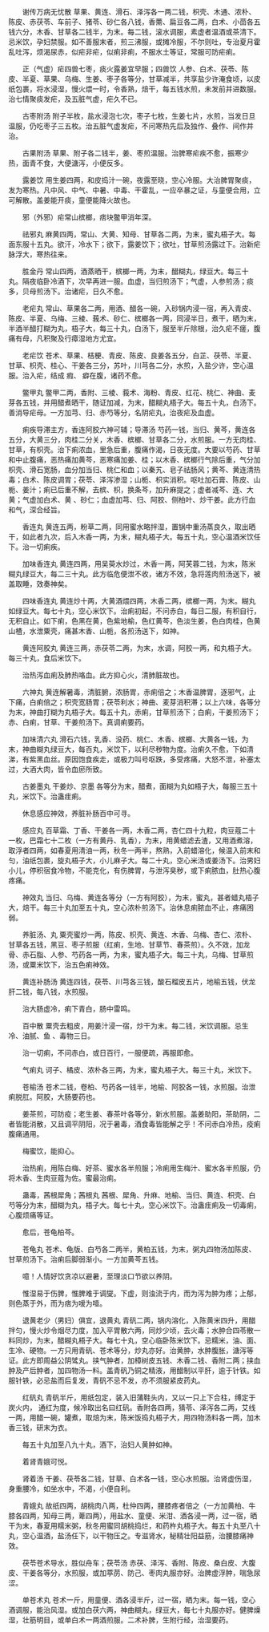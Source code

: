 <!-- { "loadSidebar": true } -->
　　谢传万病无忧散 草果、黄连、滑石、泽泻各一两二钱，枳壳、木通、浓朴、陈皮、赤茯苓、车前子、猪苓、砂仁各八钱，香薷、扁豆各二两，白术、小茴各五钱六分，木香、甘草各二钱半，为末。每二钱，滚水调服，素虚者温酒或茶清下。忌米饮，孕妇禁服。如不善服末者，煎三沸服，或摊冷服，不尔则吐，专治夏月霍乱吐泻，烦渴尿赤，似疟非疟，似痢非痢，不服水土等证，常服可防疟痢。

　　正（气虚）疟四兽七枣，痰火露姜宜早服；四兽饮 人参、白术、茯苓、陈皮、半夏、草果、乌梅、生姜、枣子各等分，甘草减半，共享盐少许淹食顷，以皮纸包裹，将水浸湿，慢火煨一时，令香熟，焙干，每五钱水煎，未发前并进数服。治七情聚痰发疟，及五脏气虚，疟久不已。

　　古枣附汤 附子半枚，盐水浸泡七次，枣子七枚，生姜七片，水煎，当发日旦温服，仍吃枣子三五枚。治五脏气虚发疟，不问寒热先后及独作、叠作、间作并治。

　　古果附汤 草果、附子各二钱半，姜、枣煎温服。治脾寒疟疾不愈，振寒少热，面青不食，大便溏泻，小便反多。

　　露姜饮 用生姜四两，和皮捣汁一碗，夜露至晓，空心冷服。大治脾胃聚痰，发为寒热。凡中风、中气、中暑、中毒、干霍乱，一应卒暴之证，与童便合用，立可解散。盖姜能开痰，童便能降火故也。

　　邪（外邪）疟常山槟榔，痞块鳖甲消年深。

　　祛邪丸 麻黄四两，常山、大黄、知母、甘草各二两，为末，蜜丸梧子大。每面东服十五丸。欲汗，冷水下；欲下，露姜饮下；欲吐，甘草煎汤露过下。治新疟脉浮大，寒热往来。

　　胜金丹 常山四两，酒蒸晒干，槟榔一两，为末，醋糊丸，绿豆大。每三十丸。隔夜临卧冷酒下，次早再进一服。血虚，当归煎汤下；气虚，人参煎汤；痰多，贝母煎汤下。治诸疟，日久不愈。

　　老疟丸 常山、草果各二两，用酒、醋各一碗，入砂锅内浸一宿，再入青皮、陈皮、半夏、乌梅、三棱、莪术、砂仁、槟榔各一两，同浸半日，煮干，晒为末，半酒半醋打糊为丸，梧子大，每三十丸，白汤下，服至半斤除根，治久疟不瘥，腹痛有母，凡积聚及行瘴湿地方尤宜。

　　老疟饮 苍术、草果、桔梗、青皮、陈皮、良姜各五分，白芷、茯苓、半夏、甘草、枳壳、桂心、干姜各三分，苏叶，川芎各二分，水煎，入盐少许，空心温服。治入疟，结成 瘕、 癖在腹，诸药不愈。

　　鳖甲丸 鳖甲二两，香附、三棱、莪术、海粉、青皮、红花、桃仁、神曲、麦芽各五钱，并用醋煮晒干，随证加减，为末，醋糊丸梧子大。每五十丸，白汤下。善消导疟母。一方加芎、归、赤芍等分，名阴疟丸，治夜疟及血虚。

　　痢疾导滞主方，香连阿胶六神可辅；导滞汤 芍药一钱，当归、黄芩，黄连各五分，大黄三分，肉桂二分关，木香、槟榔、甘草各二分，水煎服。一方无肉桂、甘草，有枳壳。治下痢浓血，里急后重，腹痛作渴，日夜无度。大要以芍药、甘草和中止腹痛，恶热痛加黄芩，恶寒痛加姜、桂；以木香、槟榔行气除后重，气分加枳壳、滑石宽肠，血分加当归、桃仁和血；以秦艽、皂子祛肠风；黄芩、黄连清热毒；白术、陈皮调胃；茯苓、泽泻渗湿；山栀、枳实消积。呕吐加石膏、陈皮、山栀、姜汁；痢已后重不解，去槟、枳，换条芩，加升麻提之；虚者减芩、连、大黄；气虚加白术、黄 、砂仁；血虚加芎、归、阿胶、侧柏叶、炒干姜。此方行血和气，深合经旨。

　　香连丸 黄连五两，粉草二两，同用蜜水略拌湿，置锅中重汤蒸良久，取出晒干，如此者九次，后入木香一两，为末，糊丸梧子大。每五十丸，空心温酒米饮任下。治一切痢疾。

　　加味香连丸 黄连四两，用吴萸水炒过，木香一两，阿芙蓉二钱，为末，陈米糊丸绿豆大，每二三十丸。此方临危便泄不收，诸方不效，急将莲肉煎汤送下，被盖取睡，效奏神矣。

　　四味香连丸 黄连炒十两，大黄酒煨四两，木香二两，槟榔一两，为末。糊丸如绿豆大。每七十丸，空心米饮下。治痢初起，不问赤白，每日二服，有积自行，无积自止。如下痢，色黑在黄，色紫地榆，色红黄芩，色淡生姜，色白肉桂，色黄山楂，水泄粟壳，痛甚木香、山栀，各煎汤送下，如神。

　　黄连阿胶丸 黄连三两，赤茯苓二两，为末，水调，阿胶一两，和丸梧子大。每三十丸，食后米饮下。

　　治热泻血痢及肺热咯血。此方抑心火，清肺脏故也。

　　六神丸 黄连解暑毒，清脏腑，浓肠胃，赤痢倍之；木香温脾胃，逐邪气，止下痛，白痢倍之；枳壳宽肠胃；茯苓利水；神曲、麦芽消积滞；以上六味，各等分为末，神曲打糊为丸梧子大。每五十丸，赤痢，甘草煎汤下；白痢，干姜煎汤下；赤、白痢，甘草、干姜煎汤下。真调痢要药。

　　加味清六丸 滑石六钱，乳香、没药、桃仁、木香、槟榔、大黄各一钱，为末，神曲糊丸绿豆大，每百丸，米饮下，以利尽秽物为度。治痢久不愈，下如清涕，有紫黑血丝。原因饱食疾走，或极力叫号呕跌，多受疼痛，大怒不泄，补塞太过，大酒大肉，皆令血瘀所致。

　　古姜墨丸 干姜炒、京墨 各等分为末，醋煮，面糊为丸如梧子大，每服三五十丸，米饮下。治蛊疰痢。

　　休息感应神效，养脏补肠百中可寻。

　　感应丸 百草霜、丁香、干姜各一两，木香二两，杏仁四十九粒，肉豆蔻二十一枚，巴霜七十二枚（一方有黄丹、乳香），为末，用黄蜡滤去渣，又用酒煮溶，取浮者四两，如春夏用清油一两，秋冬一两半，熬熟，入前蜡溶化，候温入前末和匀，油纸包裹，旋丸梧子大，小儿麻子大。每二十丸，空心米汤或姜汤下。治男妇小儿，停积宿食冷物，不能克化，有伤脾胃，与泄泻臭秽，或下痢脓血，肚热心腹疼痛。

　　神效丸 当归、乌梅、黄连各等分（一方有阿胶），为末，蜜丸，甚者蜡丸梧子大，焙干。每三十丸加至五十丸，空心浓朴煎汤下。治休息痢脓血不止，疼痛困弱。

　　养脏汤、丸 粟壳蜜炒一两，陈皮、枳壳、黄连、木香、乌梅、杏仁、浓朴、甘草各五钱，黑豆、枣子煎服（红痢，生地、甘草节、春茶煎）。久不效，加龙骨、赤石脂、人参、芍药各一两，为末，蜜丸梧子大。每三十丸，乌梅、甘草煎汤，或粟米饮下，治五色痢神效。

　　黄连补肠汤 黄连四钱，茯苓、川芎各三钱，酸石榴皮五片，地榆五钱，伏龙肝二钱，每八钱，水煎服。

　　治大肠虚冷，痢下青白，肠中雷鸣。

　　百中散 粟壳去粗皮，用姜汁浸一宿，炒干为末。每二钱，米饮调服。忌生冷、油腻、鱼 、毒物三日。

　　治一切痢，不问赤白，或日百行，一服便疏，再服即愈。

　　气痢丸 诃子、橘皮、浓朴各三两，为末，蜜丸梧子大。每三十丸，米饮下。

　　苍榆汤 苍术二钱，卷柏、芍药各一钱半，地榆、阿胶各一钱，水煎服。治泄痢脱肛。阿胶，大肠要药也。

　　姜茶煎，可防疫；老生姜、春茶叶各等分，新水煎服。盖姜助阳，茶助阴，二者皆能消散，又且调平阴阳，况于暑毒，酒食毒皆能解之乎！不问赤白冷热，疫痢腹痛通用。

　　梅蜜饮，能抑心。

　　治热痢，用陈白梅、好茶、蜜水各半煎服；冷痢用生梅汁、蜜水各半煎服，仍将木香、生肉豆蔻为佐。蜜最治痢。

　　蛊毒，茜根犀角；茜根丸 茜根、犀角、升麻、地榆、当归、黄连、枳壳、白芍等分为末，醋糊为丸，梧子大。每七十丸，空心米饮下。治蛊疰痢及一切毒痢，心腹烦痛等证。

　　愈后，苍龟柏芩。

　　苍龟丸 苍术、龟版、白芍各二两半，黄柏五钱，为末，粥丸四物汤加陈皮、甘草煎汤下。治痢后脚弱渐小。一方加黄芩五钱。

　　噫！人情好饮贪凉以避暑，至理淡口节欲以养阴。

　　惟湿易于伤脾，惟脾难于调燮。下虚，则浊流于内，而为泻为肿为疼；上郁，则色蒸于外，而为痞为嗳为噎。

　　退黄老少（男妇）俱宜，退黄丸 青矾二两，锅内溶化，入陈黄米四升，用醋拌匀，慢火炒令烟尽力度，加入平胃散六两，同炒少顷，去火毒；水肿合四苓散一料同炒，为末，醋糊丸梧子大。每七十丸，空心临卧陈米饮下。忌糯米，油、面、生冷、硬物。一方只用青矾、苍术等分，炒丸亦好。治黄肿，水肿腹胀，溏泻等证。此方即周益公阴骘丸。挟气肿者，加樟树皮五钱、木香二钱、香附二两；挟血肿及产后肿者，加四物汤一料。盖青矾乃铜之精液，用醋制以平肝，逾于针铁。如服针铁，必忌盐而后复发，青矾不忌不发，亦不须服紧皮药丸。

　　红矾丸 青矾半斤，用纸包定，装入旧蒲鞋头内，又以一只上下合柱，缚定于炭火内， 通红为度，候冷取出名曰红矾。香附各四两，猜苓、泽泻各二两，艾线一两，用醋一碗，罐煮，取焙为末，陈米饭捣丸梧子大，用四物汤料各一两，加木香三钱，研末为衣。

　　每五十丸加至八九十丸，酒下，治妇人黄肿如神。

　　着肾青娥可悦。

　　肾着汤 干姜、茯苓各二钱，甘草、白术各一钱，空心水煎服。治肾虚伤湿，身重腰冷，如坐水中，不渴，小便自利。

　　青娥丸 故纸四两，胡桃肉八两，杜仲四两，腰膝疼者倍之（一方加黄柏、牛膝各四两，知母三两，萆四两），用盐水、童便、米泔、酒各浸一两，过一宿，晒干为末，春夏用糯米粥，秋冬用蜜同胡桃捣烂，和药杵丸梧子大。每五十丸至八十丸，空心温酒，盐汤任下，以干物压之。专滋肾水，秘精壮阳益筋，治腰膝痛神效。

　　茯苓苍术导水，胜似舟车；茯苓汤 赤茯、泽泻、香附、陈皮、桑白皮、大腹皮、干姜各等分，水煎服，或加葶苈、防己、枣肉丸服亦好。治脾虚浮肿，喘急尿涩。

　　单苍术丸 苍术一斤，用童便、酒各浸半斤，过一宿，晒为末。每一钱，空心酒调服，能治风湿。或加白茯六两，神曲糊丸，绿豆大，每七十丸服亦好。健脾燥湿，壮筋明目，或单白术一两酒煎服。二术补脾，生附行经，治湿要药。

